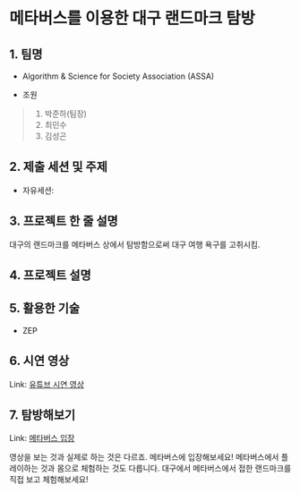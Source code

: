메타버스를 이용한 대구 랜드마크 탐방
===

## 1. 팀명 
* Algorithm & Science for Society Association (ASSA)

* 조원
> 1. 박준하(팀장)
> 2. 최민수
> 3. 김성곤

## 2. 제출 세션 및 주제
* 자유세션: 

## 3. 프로젝트 한 줄 설명
대구의 랜드마크를 메타버스 상에서 탐방함으로써 대구 여행 욕구를 고취시킴.

## 4. 프로젝트 설명


## 5. 활용한 기술
* ZEP

## 6. 시연 영상
Link: [유튜브 시연 영상](https://youtube.com, "시연 영상 보기")

## 7. 탐방해보기
Link: [메타버스 입장](https://zep.us/play/2pW6v6, "대구 랜드마크 탐방")

영상을 보는 것과 실제로 하는 것은 다르죠. 메타버스에 입장해보세요!
메타버스에서 플레이하는 것과 몸으로 체험하는 것도 다릅니다. 대구에서 메타버스에서 접한 랜드마크를 직접 보고 체험해보세요!